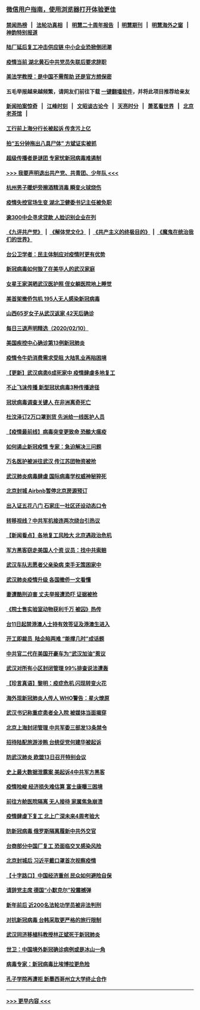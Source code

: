 ### [微信用户指南，使用浏览器打开体验更佳](https://github.com/gfw-breaker/banned-news1/blob/master/indexes/wechat-guide.md?t=0)
#### [禁闻热榜](热点新闻.md?t=0)  &nbsp;&nbsp;|&nbsp;&nbsp; [法轮功真相](https://github.com/gfw-breaker/truth/blob/master/README.md?t=0) &nbsp;&nbsp;|&nbsp;&nbsp; [明慧二十周年报告](https://github.com/gfw-breaker/mh-reports/blob/master/README.md?t=0) &nbsp;&nbsp;|&nbsp;&nbsp;[明慧期刊](https://github.com/gfw-breaker/mh-qikan) &nbsp;&nbsp;|&nbsp;&nbsp; [明慧海外之窗](https://github.com/gfw-breaker/mh-news/blob/master/README.md?t=0) &nbsp;&nbsp;|&nbsp;&nbsp; [神韵特别报道](https://github.com/gfw-breaker/mh-news/blob/master/shenyun.md?t=0)
#### [陆厂延后复工冲击供应链 中小企业恐掀倒闭潮](../pages/nsc413/n11859772.md?t=02111655) 
#### [疫情当前 湖北黄石中共党员失联后要求辞职](../pages/nsc413/n11860118.md?t=02111655) 
#### [美法学教授：是中国不需帮助 还是官方想保密](../pages/nsc413/n11859492.md?t=02111655) 
#### 五毛举报越来越频繁，请网友们前往下载 [一键翻墙软件](https://github.com/gfw-breaker/ssr-accounts)，并将此项目推荐给亲友
#### [新闻拍案惊奇](https://github.com/gfw-breaker/banned-news1/blob/master/pages/link4.md) &nbsp;&nbsp;|&nbsp;&nbsp; [江峰时刻](https://github.com/gfw-breaker/banned-news1/blob/master/pages/link4.md) &nbsp;&nbsp;|&nbsp;&nbsp; [文昭谈古论今](https://github.com/gfw-breaker/banned-news1/blob/master/pages/link4.md) &nbsp;&nbsp;|&nbsp;&nbsp; [天亮时分](https://github.com/gfw-breaker/banned-news1/blob/master/pages/link4.md) &nbsp;&nbsp;|&nbsp;&nbsp; [萧茗看世界](https://github.com/gfw-breaker/banned-news1/blob/master/pages/link4.md) &nbsp;&nbsp;|&nbsp;&nbsp; [北京老茶馆](https://github.com/gfw-breaker/banned-news1/blob/master/pages/link4.md) &nbsp;&nbsp;|&nbsp;&nbsp; 
#### [工行前上海分行长被起诉 传贪污上亿](../pages/nsc413/n11860139.md?t=02111655) 
#### [拍“五分钟拖出八具尸体” 方斌证实被抓](../pages/nsc413/n11860090.md?t=02111655) 
#### [超级传播者是谜团 专家忧新冠病毒难遏制](../pages/nsc413/n11859686.md?t=02111655) 
#### [>>> 我要声明退出共产党、共青团、少年队 <<<](https://github.com/begood0513/goodnews/blob/master/quit/letter.md) 
#### [杭州男子暖炉旁擦酒精消毒 瞬变火球烧伤](../pages/nsc413/n11860071.md?t=02111655) 
#### [疫情失控官场生变 湖北卫健委书记主任被免职](../pages/nsc413/n11859848.md?t=02111655) 
#### [逾300中企寻求贷款 人脸识别企业在列](../pages/nsc413/n11860100.md?t=02111655) 
#### [《九评共产党》](https://github.com/begood0513/9ping.md/blob/master/README.md) &nbsp;|&nbsp; [《解体党文化》](../../../../jtdwh.md/blob/master/README.md)  &nbsp;|&nbsp; [《共产主义的终极目的》](../../../../gczydzjmd.md/blob/master/README.md) &nbsp;|&nbsp; [《魔鬼在统治我们的世界》](../../../../mgztzwmdsj.md/blob/master/README.md) 
#### [台公卫学者：民主体制应对疫情时更有优势](../pages/nsc413/n11860023.md?t=02111655) 
#### [新冠病毒如何毁了在美华人的武汉家庭](../pages/nsc413/n11859524.md?t=02111655) 
#### [女星王家淇晒武汉医护照 侄女躺医院地上睡觉](../pages/nsc413/n11859756.md?t=02111655) 
#### [美首架撤侨包机 195人无人感染新冠病毒](../pages/nsc413/n11859908.md?t=02111655) 
#### [山西65岁女子从武汉返家 42天后确诊](../pages/nsc413/n11859912.md?t=02111655) 
#### [每日三退声明精选（2020/02/10）](../pages/nsc413/n11860031.md?t=02111655) 
#### [美国疾控中心确诊第13例新冠肺炎](../pages/nsc413/n11859966.md?t=02111655) 
#### [疫情令牛奶消费需求受阻 大陆乳业再陷困境](../pages/nsc413/n11859859.md?t=02111655) 
#### [【更新】武汉病患6成死家中 疫情肆虐多地复工](../pages/nsc413/n11801312.md?t=02111655) 
#### [不止飞沫传播 新型冠状病毒3种传播途径](../pages/nsc413/n11859060.md?t=02111655) 
#### [冠状病毒调查关键人 在非洲离奇死亡](../pages/nsc413/n11859798.md?t=02111655) 
#### [杜汶泽订2万口罩到货 先派给一线医护人员](../pages/nsc413/n11859214.md?t=02111655) 
#### [【疫情最前线】病毒突变更致命 恐酿大瘟疫](../pages/nsc413/n11859604.md?t=02111655) 
#### [如何遏止新冠疫情 专家：急迫解决三问题](../pages/nsc413/n11859685.md?t=02111655) 
#### [万名医护被派往武汉 传江苏团物资被抢](../pages/nsc413/n11859585.md?t=02111655) 
#### [武汉肺炎病毒肆虐 国际病毒学权威神秘猝死](../pages/nsc413/n11833010.md?t=02111655) 
#### [北京封城 Airbnb暂停北京房源预订](../pages/nsc413/n11859659.md?t=02111655) 
#### [出入证五花八门 石家庄一社区还设动态口令](../pages/nsc413/n11859510.md?t=02111655) 
#### [转移视线？中共军机接连两次绕台引热议](../pages/nsc413/n11859346.md?t=02111655) 
#### [【新闻看点】各地复工风险大 北京遇政治危机](../pages/nsc413/n11859164.md?t=02111655) 
#### [军方黑客窃走美国人个资 议员：找中共索赔](../pages/nsc413/n11859371.md?t=02111655) 
#### [武汉车队志愿者父亲染病 束手无策困家中](../pages/nsc413/n11859117.md?t=02111655) 
#### [武汉肺炎疫情升级 各国撤侨一文看懂](../pages/nsc413/n11859313.md?t=02111655) 
#### [妻遭酷刑迫害 丈夫举报遭恐吓 证据被抢](../pages/nsc413/n11858478.md?t=02111655) 
#### [《院士售实验室动物获利千万 被囚》热传](../pages/nsc413/n11859316.md?t=02111655) 
#### [台11日起禁港澳人士持有效签证及港澳生进入](../pages/nsc413/n11858423.md?t=02111655) 
#### [开工即裁员  陆企陷两难 “能撑几时”成话题](../pages/nsc413/n11859127.md?t=02111655) 
#### [中共官二代在美国开豪车为“武汉加油”惹议](../pages/nsc413/n11859039.md?t=02111655) 
#### [武汉对所有小区封闭管理 99%排查说法遭轰](../pages/nsc413/n11859264.md?t=02111655) 
#### [【珍言真语】黎明：疫症危机 闪现转变火花](../pages/nsc413/n11859199.md?t=02111655) 
#### [海外现新冠肺炎人传人 WHO警告：星火燎原](../pages/nsc413/n11859252.md?t=02111655) 
#### [武汉书记称重症患者全入院 被媒体当面揭穿](../pages/nsc413/n11859218.md?t=02111655) 
#### [北京上海封闭管理 中共军委三部发13条禁令](../pages/nsc413/n11859098.md?t=02111655) 
#### [招待陆配旅游涉贿 台统促党何建华被起诉](../pages/nsc413/n11858696.md?t=02111655) 
#### [防武汉肺炎 欧盟13日召开特别会议](../pages/nsc413/n11859088.md?t=02111655) 
#### [史上最大数据泄露案 美起诉4中共军方黑客](../pages/nsc413/n11859115.md?t=02111655) 
#### [疫情险峻 经济损失难估算 富士康曝三困境](../pages/nsc413/n11859120.md?t=02111655) 
#### [前往方舱医院隔离 无人接待 家属焦急崩溃](../pages/nsc413/n11859068.md?t=02111655) 
#### [疫情肆虐下复工 北上广深未来4周考验大](../pages/nsc413/n11859066.md?t=02111655) 
#### [防新冠病毒 俄罗斯隔离履新中共外交官](../pages/nsc413/n11859079.md?t=02111655) 
#### [台商部分中国厂复工 恐面临交叉感染风险](../pages/nsc413/n11858646.md?t=02111655) 
#### [北京封城后 习近平戴口罩首次视察疫情](../pages/nsc413/n11858828.md?t=02111655) 
#### [【十字路口】中国经济重创 民众如何避险自保](../pages/nsc413/n11857098.md?t=02111655) 
#### [请辞党主席 德国“小默克尔”投震撼弹](../pages/nsc413/n11858583.md?t=02111655) 
#### [新年前后 近200名法轮功学员被非法判刑](../pages/nsc413/n11855720.md?t=02111655) 
#### [对抗新冠病毒 台韩采取更严格的旅行限制](../pages/nsc413/n11858936.md?t=02111655) 
#### [武汉同济移植科教授林正斌死于新冠肺炎](../pages/nsc413/n11858844.md?t=02111655) 
#### [世卫：中国境外新冠确诊病例或是冰山一角](../pages/nsc413/n11858781.md?t=02111655) 
#### [病毒专家：新冠病毒比埃博拉更危险](../pages/nsc413/n11858572.md?t=02111655) 
#### [孔子学院再遭拒 新墨西哥州立大学终止合作](../pages/nsc413/n11858661.md?t=02111655) 

----
#### [ >>> 更早内容 <<< ](../indexes/nsc413-earlier.md)
